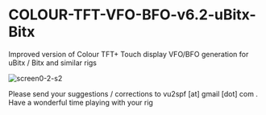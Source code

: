 # COLOUR-TFT-VFO-BFO-v6.2-uBitx-Bitx
Improved version of Colour TFT+ Touch display VFO/BFO generation for uBitx / Bitx and similar rigs 

![screen0-2-s2](https://user-images.githubusercontent.com/7141172/141125667-8e4caaf7-2729-4561-bd89-23366038d610.jpeg)

Please send your suggestions / corrections to vu2spf [at] gmail [dot] com .
Have  a wonderful time playing with your rig


